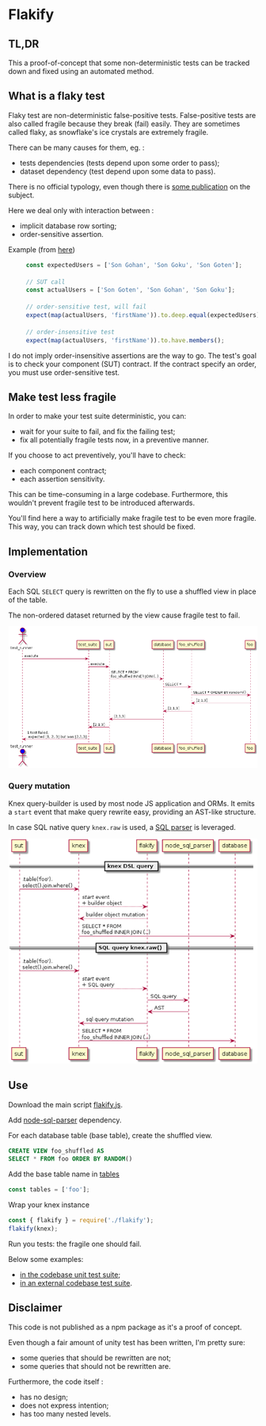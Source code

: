 # Flakify

## TL,DR
This a proof-of-concept that some non-deterministic tests can be tracked down and
fixed using an automated method.

## What is a flaky test

Flaky test are non-deterministic false-positive tests.
False-positive tests are also called fragile because they break (fail) easily.
They are sometimes called flaky, as snowflake's ice crystals are extremely fragile.

There can be many causes for them, eg. :
- tests dependencies (tests depend upon some order to pass);
- dataset dependency (test depend upon some data to pass).

There is no official typology, even though there is [some publication](
http://mir.cs.illinois.edu/lamyaa/publications/fse14.pdf) on the subject.

Here we deal only with interaction between :
- implicit database row sorting;
- order-sensitive assertion.

Example (from [here](https://github.com/1024pix/pix/blob/dev/api/tests/integration/infrastructure/repositories/user-repository_test.js#L1054))
```javascript
     const expectedUsers = ['Son Gohan', 'Son Goku', 'Son Goten'];

     // SUT call
     const actualUsers = ['Son Goten', 'Son Gohan', 'Son Goku'];

     // order-sensitive test, will fail
     expect(map(actualUsers, 'firstName')).to.deep.equal(expectedUsers);

     // order-insensitive test
     expect(map(actualUsers, 'firstName')).to.have.members();
```

I do not imply order-insensitive assertions are the way to go.
The test's goal is to check your component (SUT) contract.
If the contract specify an order, you must use order-sensitive test.

## Make test less fragile

In order to make your test suite deterministic, you can:
- wait for your suite to fail, and fix the failing test;
- fix all potentially fragile tests now, in a preventive manner.

If you choose to act preventively, you'll have to check:
- each component contract;
- each assertion sensitivity.

This can be time-consuming in a large codebase.
Furthermore, this wouldn't prevent fragile test to be introduced afterwards.

You'll find here a way to artificially make fragile test to be even more fragile.
This way, you can track down which test should be fixed.

## Implementation

### Overview

Each SQL `SELECT` query is rewritten on the fly to use a shuffled view in place of the table.

The non-ordered dataset returned by the view cause fragile test to fail.

![overview](./documentation/overview.png)


### Query mutation
Knex query-builder is used by most node JS application and ORMs.
It emits a `start` event that make query rewrite easy, providing an AST-like structure.

In case SQL native query `knex.raw` is used, a [SQL parser](https://github.com/taozhi8833998/node-sql-parser) is leveraged.

![details](./documentation/implementation.png)

## Use

Download the main script [flakify.js](./code/flakify.js).

Add [node-sql-parser](https://github.com/taozhi8833998/node-sql-parser) dependency.

For each database table (base table), create the shuffled view.
```sql
CREATE VIEW foo_shuffled AS
SELECT * FROM foo ORDER BY RANDOM()
```

Add the base table name in [tables](./code/flakify.js)
```javascript
const tables = ['foo'];
```

Wrap your knex instance
```javascript
const { flakify } = require('./flakify');
flakify(knex);
```

Run you tests: the fragile one should fail.

Below some examples:
- [in the codebase unit test suite](./test/flakify_test.js);
- [in an external codebase test suite](https://github.com/1024pix/pix/commits/tech-flakify-users).

## Disclaimer

This code is not published as a npm package as it's a proof of concept.

Even though a fair amount of unity test has been written, I'm pretty sure:
- some queries that should be rewritten are not;
- some queries that should not be rewritten are.

Furthermore, the code itself :
- has no design;
- does not express intention;
-  has too many nested levels.
